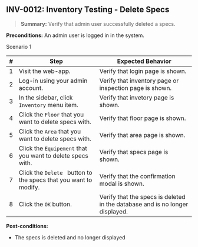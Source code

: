 ## **INV-0012:** Inventory Testing - Delete Specs  

> **Summary:** Verify that admin user successfully deleted a specs.  <br>

**Preconditions:** An admin user is logged in in the system.

Scenario 1 

 | \# | Step | Expected Behavior | 
 |----|------|-------------------| 
 |  1 |  Visit the web-app.    | Verify that login page is shown.  | 
 |  2 |  Log-in using your admin account.   | Verify that inventory page or inspection page is shown.   | 
 |  3 |  In the sidebar, click `Inventory` menu item.   | Verify that invetory page is shown.   |
 |  4 |  Click the `Floor` that you want to delete specs with.   | Verify that floor page  is  shown.   |  
 |  5 |  Click the `Area` that you want to delete specs with.   | Verify that area page  is  shown.   |
 |  6 |  Click the `Equipement` that you want to delete specs with.   | Verify that specs page  is  shown.   |
 |  7 |  Click the `Delete ` button to the specs that you want to modify.   | Verify that the confirmation modal is shown.   |  
 |  8 |  Click the `OK` button.   | Verify that the specs is deleted in the database and is no longer displayed.   |  
 
**Post-conditions:**  

 - The specs is deleted and no longer displayed
